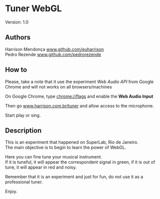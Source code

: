 
# Tuner WebGL

Version: 1.0

## Authors

Harrison Mendonça www.github.com/euharrison  
Pedro Rezende www.github.com/pedrorezende

## How to

Please, take a note that it use the experiment *Web Audio API* from Google Chrome and will not works on all browsers/machines

On Google Chrome, type [chrome://flags](chrome://flags) and enable the **Web Audio Input**

Then go www.harrison.com.br/tuner and allow access to the microphone.

Start play or sing.

## Description

This is an experiment that happened on SuperLab, Rio de Janeiro.  
The main objective is to begin to learn the power of WebGL.

Here you can fine tune your musical instrument.  
If it is tuneful, it will appear the correspondent signal in green, if it is out of tune, it will appear in red and noisy.

Remember that it is an experiment and just for fun, do not use it as a professional tuner.

Enjoy.